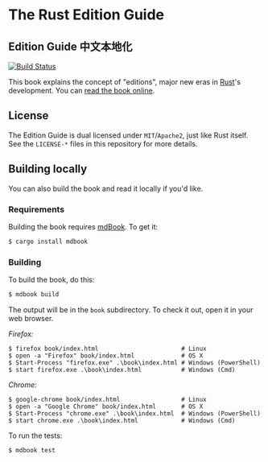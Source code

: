 # The Rust Edition Guide

## Edition Guide 中文本地化

[![Build Status](https://travis-ci.org/rust-lang-nursery/edition-guide.svg?branch=master)](https://travis-ci.org/rust-lang-nursery/edition-guide)

This book explains the concept of "editions", major new eras in [Rust]'s
development. You can [read the book
online](https://rust-lang-nursery.github.io/edition-guide/).

[Rust]: https://www.rust-lang.org/

## License

The Edition Guide is dual licensed under `MIT`/`Apache2`, just like Rust itself.
See the `LICENSE-*` files in this repository for more details.

## Building locally

You can also build the book and read it locally if you'd like.

### Requirements

Building the book requires [mdBook]. To get it:

[mdBook]: https://github.com/azerupi/mdBook

```bash
$ cargo install mdbook
```

### Building

To build the book, do this:

```bash
$ mdbook build
```

The output will be in the `book` subdirectory. To check it out, open it in
your web browser.

_Firefox:_

```shell
$ firefox book/index.html                       # Linux
$ open -a "Firefox" book/index.html             # OS X
$ Start-Process "firefox.exe" .\book\index.html # Windows (PowerShell)
$ start firefox.exe .\book\index.html           # Windows (Cmd)
```

_Chrome:_

```shell
$ google-chrome book/index.html                 # Linux
$ open -a "Google Chrome" book/index.html       # OS X
$ Start-Process "chrome.exe" .\book\index.html  # Windows (PowerShell)
$ start chrome.exe .\book\index.html            # Windows (Cmd)
```

To run the tests:

```bash
$ mdbook test
```
